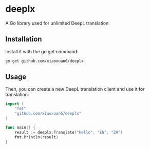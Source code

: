 # deeplx
A Go library used for unlimited DeepL translation

## Installation

Install it with the go get command:
```bash
go get github.com/xiaoxuan6/deeplx
```

## Usage
Then, you can create a new DeepL translation client and use it for translation:

```go
import (
	"fmt"
	"github.com/xiaoxuan6/deeplx"
)

func main() {
	result := deeplx.Translate("Hello", "EN", "ZH")
	fmt.Println(result)
}
```

